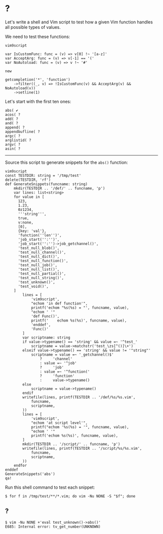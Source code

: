 # ?

Let's write a shell and Vim script to  test how a given Vim function handles all
possible types of values.

We need to test these functions:

    vim9script

    var IsCustomFunc: func = (v) => v[0] !~ '[a-z]'
    var AcceptArg: func = (v) => v[-1] == '('
    var NoAutoload: func = (v) => v !~ '#'

    new

    getcompletion('*', 'function')
        ->filter((_, v) => !IsCustomFunc(v) && AcceptArg(v) && NoAutoload(v))
        ->setline(1)

Let's start with the first ten ones:

    abs( ✔
    acos( ?
    add( ?
    and( ?
    append( ?
    appendbufline( ?
    argc( ?
    arglistid( ?
    argv( ?
    asin( ?

---

Source this script to generate snippets for the `abs()` function:

    vim9script
    const TESTDIR: string = '/tmp/test'
    delete(TESTDIR, 'rf')
    def GenerateSnippets(funcname: string)
        mkdir(TESTDIR .. '/def/' .. funcname, 'p')
        var lines: list<string>
        for value in [
          123,
          1.23,
          0z1234,
          '''string''',
          true,
          v:none,
          [0],
          {key: 'val'},
          'function(''len'')',
          'job_start('':'')',
          'job_start('':'')->job_getchannel()',
          'test_null_blob()',
          'test_null_channel()',
          'test_null_dict()',
          'test_null_function()',
          'test_null_job()',
          'test_null_list()',
          'test_null_partial()',
          'test_null_string()',
          'test_unknown()',
          'test_void()',
        ]
            lines = [
                'vim9script',
                "echom 'in def function'",
                printf('echom "%s(%s) = "', funcname, value),
                "echom ' '"
                'def Func()',
                printf('    echom %s(%s)', funcname, value),
                'enddef',
                'Func()'
            ]
            var scriptname: string
            if value->typename() == 'string' && value =~ '^test_'
                scriptname = value->matchstr('test_\zs[^()]\+')
            elseif value->typename() == 'string' && value != '"string"'
                scriptname = value =~ '_getchannel()$'
                    ?     'channel'
                    : value =~ '^job'
                    ?     'job'
                    : value =~ '^function('
                    ?     'function'
                    :     value->typename()
            else
                scriptname = value->typename()
            endif
            writefile(lines, printf(TESTDIR .. '/def/%s/%s.vim',
                funcname,
                scriptname,
            ))
            lines = [
                'vim9script',
                "echom 'at script level'",
                printf("echom '%s(%s) = '", funcname, value),
                "echom ' '"
                printf('echom %s(%s)', funcname, value),
            ]
            mkdir(TESTDIR .. '/script/' .. funcname, 'p')
            writefile(lines, printf(TESTDIR .. '/script/%s/%s.vim',
                funcname,
                scriptname,
            ))
        endfor
    enddef
    GenerateSnippets('abs')
    qa!

Run this shell command to test each snippet:

    $ for f in /tmp/test/**/*.vim; do vim -Nu NONE -S "$f"; done

## ?

    $ vim -Nu NONE +'eval test_unknown()->abs()'
    E685: Internal error: tv_get_number(UNKNOWN)

